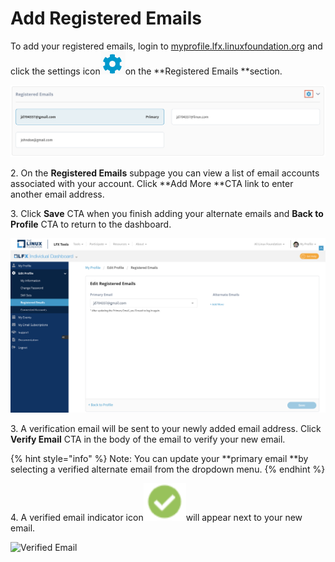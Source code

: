 # Add Registered Emails

To add your registered emails, login to [myprofile.lfx.linuxfoundation.org](https://myprofile.lfx.linuxfoundation.org) and click the settings icon![](<../.gitbook/assets/settings (1).png>)on the **Registered Emails **section.

![](<../.gitbook/assets/Registered Emails.png>)

2\. On the **Registered Emails** subpage you can view a list of email accounts associated with your account. Click **Add More **CTA link to enter another email address.&#x20;

3\. Click **Save** CTA when you finish adding your alternate emails and **Back to Profile** CTA to return to the dashboard.

![](<../.gitbook/assets/Registered Emails (2).png>)

3\. A verification email will be sent to your newly added email address. Click **Verify Email** CTA in the body of the email to verify your new email.

{% hint style="info" %}
Note: You can update your **primary email **by selecting a verified alternate email from the dropdown menu.
{% endhint %}

4\. A verified email indicator icon![](<../.gitbook/assets/image (3).png>)will appear next to your new email.&#x20;

![Verified Email](https://gblobscdn.gitbook.com/assets%2F-M-jSu-OKTpJoS9behGp%2F-MAzAjJ6MY2J-jcRSOV4%2F-MAzHk8ZRCkdu-YetgdG%2FVerified.png?alt=media\&token=9e8a421c-d359-4328-b2ad-a86817979ae0)

